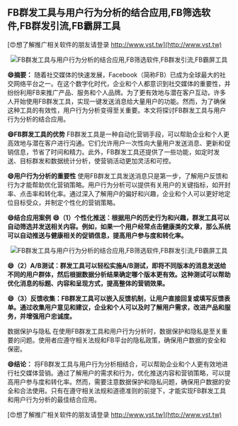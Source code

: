 ## **FB群发工具与用户行为分析的结合应用,FB筛选软件,FB群发引流,FB霸屏工具**

[😍想了解推广相关软件的朋友请登录 http://www.vst.tw](http://www.vst.tw)

 <center><img src="https://vst.tw/MP4/tuiguang/png/1.png" alt="FB群发工具与用户行为分析的结合应用,FB筛选软件,FB群发引流,FB霸屏工具"></center>

**😄摘要：**
随着社交媒体的快速发展，Facebook（简称FB）已成为全球最大的社交网络平台之一。在这个数字化时代，企业和个人都意识到社交媒体的重要性，并纷纷利用FB来推广产品、服务和个人品牌。为了更有效地与潜在客户互动，许多人开始使用FB群发工具，实现一键发送消息给大量用户的功能。然而，为了确保这种工具的有效性，用户行为分析变得至关重要。本文将探讨FB群发工具与用户行为分析的结合应用。

**😄FB群发工具的优势**
FB群发工具是一种自动化营销手段，可以帮助企业和个人更高效地与潜在客户进行沟通。它们允许用户一次性向大量用户发送消息、更新和促销信息，节省了时间和精力。此外，FB群发工具还提供了一些功能，如定时发送、目标群发和数据统计分析，使营销活动更加灵活和可控。

**😄用户行为分析的重要性**
使用FB群发工具发送消息只是第一步，了解用户反馈和行为才能帮助优化营销策略。用户行为分析可以提供有关用户的关键指标，如开封率、点击率和转化率。通过深入了解用户的偏好和兴趣，企业和个人可以更好地定位目标受众，并制定个性化的营销策略。

**😄结合应用案例**
**😄（1）个性化推送：根据用户的历史行为和兴趣，群发工具可以自动筛选并发送相关内容。例如，如果一个用户经常点击健康类的文章，那么系统可以自动推送与健康相关的促销信息，提高用户参与度和转化率。**

 <center><img src="https://vst.tw/MP4/tuiguang/png/8.png" alt="FB群发工具与用户行为分析的结合应用,FB筛选软件,FB群发引流,FB霸屏工具"></center>

**😄（2）A/B测试：群发工具可以轻松实施A/B测试，即将不同版本的消息发送给不同的用户群体，然后根据数据分析结果确定哪个版本更有效。这种测试可以帮助优化消息的标题、内容和呈现方式，提高整体的营销效果。**

**😄（3）反馈收集：FB群发工具可以嵌入反馈机制，让用户直接回复或填写反馈表单。通过收集用户意见和建议，企业和个人可以及时了解用户需求，改进产品和服务，并增强用户忠诚度。**

数据保护与隐私 在使用FB群发工具和用户行为分析时，数据保护和隐私是至关重要的问题。使用者应遵守相关法规和FB平台的隐私政策，确保用户数据的安全和保密。

**😄结论：**
将FB群发工具与用户行为分析相结合，可以帮助企业和个人更有效地进行社交媒体营销。通过了解用户的需求和行为，优化推送内容和营销策略，可以提高用户参与度和转化率。然而，需要注意数据保护和隐私问题，确保用户数据的安全和合法使用。只有在遵守相关法规和道德准则的前提下，才能实现FB群发工具和用户行为分析的最佳结合应用。

[😍想了解推广相关软件的朋友请登录 http://www.vst.tw](http://www.vst.tw)



